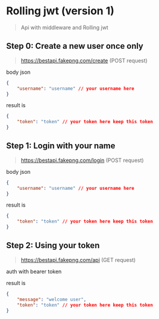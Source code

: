 # Rolling jwt (version 1)

> Api with middleware and Rolling jwt

## Step 0: Create a new user once only

> https://bestapi.fakepng.com/create (POST request)

body json

```json
{
	"username": "username" // your username here
}
```

result is

```json
{
	"token": "token" // your token here keep this token
}
```

## Step 1: Login with your name

> https://bestapi.fakepng.com/login (POST request)

body json

```json
{
	"username": "username" // your username here
}
```

result is

```json
{
	"token": "token" // your token here keep this token
}
```

## Step 2: Using your token

> https://bestapi.fakepng.com/api (GET request)

auth with bearer token

result is

```json
{
	"message": "welcome user",
	"token": "token" // your token here keep this token
}
```
